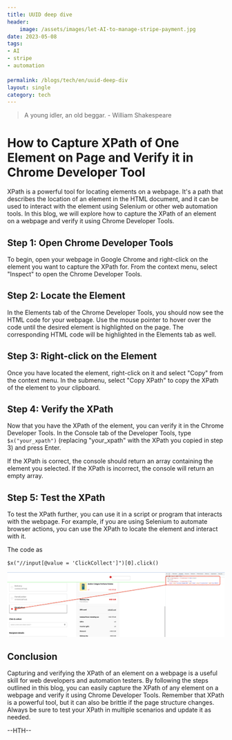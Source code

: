 ```yaml
---
title: UUID deep dive
header:
    image: /assets/images/let-AI-to-manage-stripe-payment.jpg
date: 2023-05-08
tags:
- AI
- stripe
- automation

permalink: /blogs/tech/en/uuid-deep-div
layout: single
category: tech
---
```

> A young idler, an old beggar. - William Shakespeare


# How to Capture XPath of One Element on Page and Verify it in Chrome Developer Tool

XPath is a powerful tool for locating elements on a webpage. It's a path that describes the location of an element in the HTML document, and it can be used to interact with the element using Selenium or other web automation tools. In this blog, we will explore how to capture the XPath of an element on a webpage and verify it using Chrome Developer Tools.

## Step 1: Open Chrome Developer Tools

To begin, open your webpage in Google Chrome and right-click on the element you want to capture the XPath for. From the context menu, select "Inspect" to open the Chrome Developer Tools.

## Step 2: Locate the Element

In the Elements tab of the Chrome Developer Tools, you should now see the HTML code for your webpage. Use the mouse pointer to hover over the code until the desired element is highlighted on the page. The corresponding HTML code will be highlighted in the Elements tab as well.

## Step 3: Right-click on the Element

Once you have located the element, right-click on it and select "Copy" from the context menu. In the submenu, select "Copy XPath" to copy the XPath of the element to your clipboard.

## Step 4: Verify the XPath

Now that you have the XPath of the element, you can verify it in the Chrome Developer Tools. In the Console tab of the Developer Tools, type `$x("your_xpath")` (replacing "your_xpath" with the XPath you copied in step 3) and press Enter.

If the XPath is correct, the console should return an array containing the element you selected. If the XPath is incorrect, the console will return an empty array.

## Step 5: Test the XPath

To test the XPath further, you can use it in a script or program that interacts with the webpage. For example, if you are using Selenium to automate browser actions, you can use the XPath to locate the element and interact with it.

The code as 
```shell
$x("//input[@value = 'ClickCollect']")[0].click()
```
![img.png](/assets/images/xpath-chrome.png)


## Conclusion

Capturing and verifying the XPath of an element on a webpage is a useful skill for web developers and automation testers. By following the steps outlined in this blog, you can easily capture the XPath of any element on a webpage and verify it using Chrome Developer Tools. Remember that XPath is a powerful tool, but it can also be brittle if the page structure changes. Always be sure to test your XPath in multiple scenarios and update it as needed.

--HTH--
